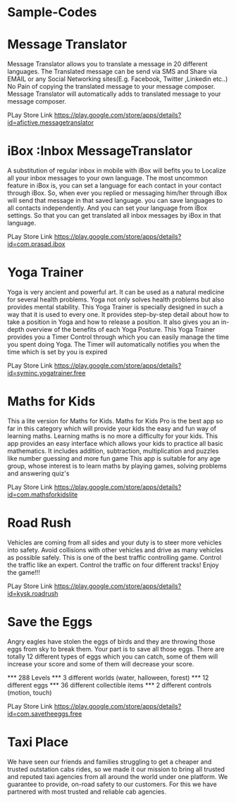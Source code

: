 # Sample-Codes

# Message Translator

Message Translator allows you to translate a message in 20 different languages.
The Translated message can be send via SMS and Share via EMAIL or any Social Networking sites(E.g. Facebook, Twitter ,Linkedin etc..)
No Pain of copying the translated message to your message composer. Message Translator will automatically adds to translated message to your message composer.

PLay Store Link
https://play.google.com/store/apps/details?id=afictive.messagetranslator

# iBox :Inbox MessageTranslator

A substitution of regular inbox in mobile with iBox will befits you to Localize all your inbox messages to your own language.
The most uncommon feature in iBox is, you can set a language for each contact in your contact through iBox. So, when ever you replied or messaging him/her through iBox will send that message in that saved language.
you can save languages to all contacts independently.
And you can set your language from iBox settings. So that you can get translated all inbox messages by iBox in that language.

PLay Store Link
https://play.google.com/store/apps/details?id=com.prasad.ibox


# Yoga Trainer

Yoga is very ancient and powerful art. It can be used as a natural medicine for several health problems. Yoga not only solves health problems but also provides mental stability.
This Yoga Trainer is specially designed in such a way that it is used to every one. It provides step-by-step detail about how to take a position in Yoga and how to release a position.
It also gives you an in-depth overview of the benefits of each Yoga Posture.
This Yoga Trainer provides you a Timer Control through which you can easily manage the time you spent doing Yoga. The Timer will automatically notifies you when the time which is set by you is expired

PLay Store Link
https://play.google.com/store/apps/details?id=syminc.yogatrainer.free

# Maths for Kids

This a lite version for Maths for Kids.
Maths for Kids Pro is the best app so far in this category which will provide your kids the easy and fun way of learning maths. Learning maths is no more a difficulty for your kids. This app provides an easy interface which allows your kids to practice all basic mathematics. It includes addition, subtraction, multiplication and puzzles like number guessing and more fun game
This app is suitable for any age group, whose interest is to learn maths by playing games, solving problems
and answering quiz's

PLay Store Link
https://play.google.com/store/apps/details?id=com.mathsforkidslite


# Road Rush

Vehicles are coming from all sides and your duty is to steer more vehicles into safety.
Avoid collisions with other vehicles and drive as many vehicles as possible safely. This is one of the best traffic controlling game. Control the traffic like an expert.
Control the traffic on four different tracks!
Enjoy the game!!!

PLay Store Link
https://play.google.com/store/apps/details?id=kysk.roadrush

# Save the Eggs

Angry eagles have stolen the eggs of birds and they are throwing those eggs from sky to break them. Your part is to save all those eggs.
There are totally 12 different types of eggs which you can catch, some of them will increase your score and some of them will decrease your score.

*** 288 Levels 
*** 3 different worlds (water, halloween, forest)
*** 12 different eggs
*** 36 different collectible items
*** 2 different controls (motion, touch)

PLay Store Link
https://play.google.com/store/apps/details?id=com.savetheeggs.free

# Taxi Place

We have seen our friends and families struggling to get a cheaper and trusted outstation cabs rides, so we made it our mission to bring all trusted and reputed taxi agencies from all around the world under one platform.
We guarantee to provide, on-road safety to our customers. For this we have partnered with most trusted and reliable cab agencies.


